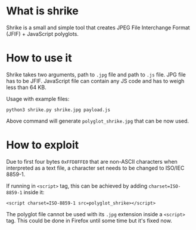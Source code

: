 What is shrike
==============

Shrike is a small and simple tool that creates JPEG File Interchange Format (JFIF) + JavaScript polyglots.

How to use it
=============

Shrike takes two arguments, path to `.jpg` file and path to `.js` file. JPG file has to be JFIF. JavaScript file can contain any JS code and has to weigh less than 64 KB.

Usage with example files:
```
python3 shrike.py shrike.jpg payload.js
```
Above command will generate `polyglot_shrike.jpg` that can be now used. 

How to exploit
==============

Due to first four bytes `0xFFD8FFE0` that are non-ASCII characters when interpreted as a text file, a character set needs to be changed to ISO/IEC 8859-1. 

If running in `<script>` tag, this can be achieved by adding `charset=ISO-8859-1` inside it:



```
<script charset=ISO-8859-1 src=polyglot_shrike></script>
```

The polyglot file cannot be used with its `.jpg` extension inside a `<script>` tag. This could be done in Firefox until some time but it's fixed now.